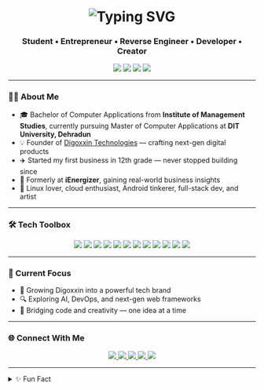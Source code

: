 <h1 align="center">
  <img src="https://readme-typing-svg.demolab.com?font=Fira+Code&weight=500&size=25&pause=1000&color=8da46f&center=true&vCenter=true&width=435&lines=I+am+Pragyan.;I+am+an+Entrepreneur.;I+am+a+Developer.;I+am+a+Reverse+Engineer.;I+am+an+Artist." alt="Typing SVG" />
</h1>

<h3 align="center"> Student • Entrepreneur • Reverse Engineer • Developer • Creator</h3>

<p align="center">
  <img src="https://img.shields.io/badge/Linux%20Ninja-000000?style=flat&logo=linux&logoColor=white" />
  <img src="https://img.shields.io/badge/Cloud%20Explorer-blue?style=flat&logo=googlecloud" />
  <img src="https://img.shields.io/badge/Reverse%20Engineer-orange?style=flat&logo=android&logoColor=white" />
  <img src="https://img.shields.io/badge/MERN%20Stack-088F8F?style=flat&logo=react" />
</p>

---

### 👨‍💻 About Me

- 🎓 Bachelor of Computer Applications from **Institute of Management Studies**, currently pursuing Master of Computer Applications at **DIT University, Dehradun**
- 💡 Founder of [Digoxxin Technologies](https://digoxxin.com) — crafting next-gen digital products
- ✈️ Started my first business in 12th grade — never stopped building since
- 🏢 Formerly at **iEnergizer**, gaining real-world business insights
- 🧠 Linux lover, cloud enthusiast, Android tinkerer, full-stack dev, and artist

---

### 🛠️ Tech Toolbox

<p align="center">
  <img src="https://img.shields.io/badge/C-informational?style=flat&logo=c&logoColor=white&color=blue" />
  <img src="https://img.shields.io/badge/C++-blue?style=flat&logo=c%2B%2B&logoColor=white" />
  <img src="https://img.shields.io/badge/Python-yellow?style=flat&logo=python&logoColor=white" />
  <img src="https://img.shields.io/badge/HTML5-e34c26?style=flat&logo=html5&logoColor=white" />
  <img src="https://img.shields.io/badge/CSS3-264de4?style=flat&logo=css3&logoColor=white" />
  <img src="https://img.shields.io/badge/JavaScript-f0db4f?style=flat&logo=javascript&logoColor=black" />
  <img src="https://img.shields.io/badge/React-61dafb?style=flat&logo=react&logoColor=black" />
  <img src="https://img.shields.io/badge/Node.js-3C873A?style=flat&logo=node.js&logoColor=white" />
  <img src="https://img.shields.io/badge/MongoDB-4DB33D?style=flat&logo=mongodb&logoColor=white" />
  <img src="https://img.shields.io/badge/MySQL-4479A1?style=flat&logo=mysql&logoColor=white" />
  <img src="https://img.shields.io/badge/Linux-FCC624?style=flat&logo=linux&logoColor=black" />
  <img src="https://img.shields.io/badge/ADB%20&%20Fastboot-222222?style=flat&logo=android&logoColor=green" />
</p>

---

### 🌱 Current Focus

- 🚀 Growing Digoxxin into a powerful tech brand
- 🔍 Exploring AI, DevOps, and next-gen web frameworks
- 🎨 Bridging code and creativity — one idea at a time

---

### 🌐 Connect With Me

<p align="center">
  <a href="https://www.linkedin.com/in/pragyan-trivedi?utm_source=share&utm_campaign=share_via&utm_content=profile&utm_medium=ios_app" target="_blank">
    <img src="https://img.shields.io/badge/LinkedIn-0A66C2?style=flat&logo=linkedin&logoColor=white" />
  </a>
  <a href="https://instagram.com/pragyan_trivedi" target="_blank">
    <img src="https://img.shields.io/badge/Instagram-E4405F?style=flat&logo=instagram&logoColor=white" />
  </a>
  <a href="https://twitter.com/pragyantrivedi_" target="_blank">
    <img src="https://img.shields.io/badge/Twitter-1DA1F2?style=flat&logo=twitter&logoColor=white" />
  </a>
  <a href="mailto:pragyan@digoxxin.com">
    <img src="https://img.shields.io/badge/Email-D14836?style=flat&logo=gmail&logoColor=white" />
  </a>
  <a href="https://digoxxin.com" target="_blank">
    <img src="https://img.shields.io/badge/Website-000000?style=flat&logo=google-chrome&logoColor=white" />
  </a>
</p>

---

<details>
<summary>✨ Fun Fact</summary>

I reverse-engineered an Android SDK setup to create tools 5× faster than standard — all fueled by curiosity and open-source love 🚀
</details>

